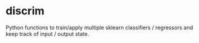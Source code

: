 # discrim
Python functions to train/apply multiple sklearn classifiers / regressors and keep track of input / output state.
